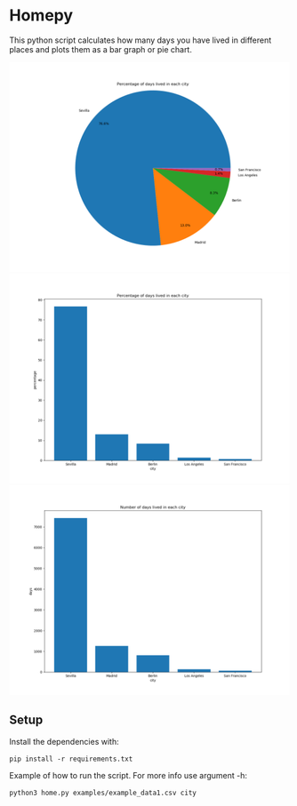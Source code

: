 # Homepy
This python script calculates how many days you have lived in different places and plots them as a bar graph or pie chart.

![Pie chart showing the percentage per city](./images/example1_city_pie.png)
![Pie chart showing the percentage per city](./images/example1_city_bar_percentage.png)
![Pie chart showing the percentage per city](./images/example1_city_bar_days.png)
## Setup
Install the dependencies with:
```
pip install -r requirements.txt
```
Example of how to run the script. For more info use argument -h:
```
python3 home.py examples/example_data1.csv city
```
 